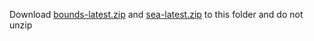 Download [bounds-latest.zip](http://osm.thkukuk.de/data/bounds-latest.zip) and [sea-latest.zip](http://osm.thkukuk.de/data/sea-latest.zip) to this folder and do not unzip